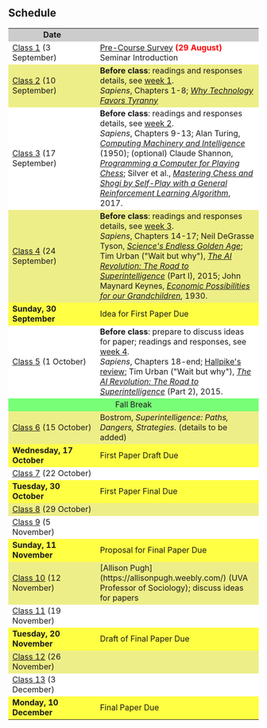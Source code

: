 ## Schedule

<table width="100%" align="center">
<tr bgcolor="#CCC"><td style="text-align:center" width="35%"><b>Date</b></td><td width="65%" style="text-align:center"><b></b></td></tr>
<tr bgcolor="#FFF"><td><a href="/week1">Class 1</a> (3 September)</td>
<td>
<a href="https://docs.google.com/forms/d/e/1FAIpQLSeqijA-YyLUc6UWvsqnpFYR_mV69ApRrUfx_NMEp3fHW75ncw/viewform">Pre-Course Survey</a> <b><font color="red">(29 August)</font></b><br>
Seminar Introduction
</td>
</tr>

<tr bgcolor="#EE8"><td><a href="/week2">Class 2</a> (10 September)</td>
<td>
<b>Before class</b>: readings and responses details, see <a href="/week1">week 1</a>.<br>
<em>Sapiens</em>, Chapters 1-8; <a href="https://www.theatlantic.com/amp/article/568330/"><em>Why Technology Favors Tyranny</em></a><br>
</td></tr>

<tr bgcolor="#FFF"><td><a href="/week3">Class 3</a> (17 September)</td>
<td>
<b>Before class</b>: readings and responses details, see <a href="/week2">week 2</a>.<br>
<em>Sapiens</em>, Chapters 9-13; Alan Turing, <a href="/docs/turing.pdf"><em>Computing Machinery and Intelligence</em></a> (1950); (optional) Claude Shannon, <a href="/docs/shannon.pdf"><em>Programming a Computer for Playing Chess</em></a>; Silver et al., <a href="https://arxiv.org/pdf/1712.01815.pdf"><em>Mastering Chess and Shogi by Self-Play with a
General Reinforcement Learning Algorithm</em></a>, 2017.<br>

</td></tr>
<tr bgcolor="#EE8"><td><a href="/week4">Class 4</a> (24 September)</td><td>
<b>Before class</b>: readings and responses details, see <a href="/week3">week 3</a>.<br>
<em>Sapiens</em>, Chapters 14-17;  Neil DeGrasse Tyson, <a href="/docs/tyson.pdf"><em>Science's Endless Golden Age</em></a>; 
Tim Urban ("Wait but why"), <a href="https://waitbutwhy.com/2015/01/artificial-intelligence-revolution-1.html"><em>The AI Revolution: The Road to Superintelligence</em></a> (Part I), 2015;
John Maynard Keynes, <a href="/docs/keynes.pdf"><em>Economic Possibilities for our Grandchildren</em></a>, 1930.
</td></tr>
<tr bgcolor="#FF4"><td><b>Sunday, 30 September</b></td><td>Idea for First Paper Due</td></tr>
<tr bgcolor="#FFF"><td><a href="/week5">Class 5</a> (1 October)</td><td>
<b>Before class</b>: prepare to discuss ideas for paper; readings and responses, see <a href="/week4">week 4</a>.<br>
<em>Sapiens</em>, Chapters 18-end; <a href="/docs/hallpike-review.pdf">Hallpike's review</a>;
Tim Urban ("Wait but why"), <a href="https://waitbutwhy.com/2015/01/artificial-intelligence-revolution-2.html"><em>The AI Revolution: The Road to Superintelligence</em></a> (Part 2), 2015.
</td></tr>
<tr bgcolor="#7F7"><td colspan=3 align="center">Fall Break</td></tr>
<tr bgcolor="#EE8"><td><a href="/week6">Class 6</a> (15 October)</td><td>
Bostrom, <em>Superintelligence: Paths, Dangers, Strategies</em>. (details to be added)
</td></tr>
<tr bgcolor="#FF4"><td><b>Wednesday, 17 October</b></td><td>First Paper Draft Due</td></tr>
<tr bgcolor="#FFF"><td><a href="/week7">Class 7</a> (22 October)</td><td></td></tr>
<tr bgcolor="#FF4"><td><b>Tuesday, 30 October</b></td><td>First Paper Final Due</td></tr>
<tr bgcolor="#EE8"><td><a href="/week8">Class 8</a> (29 October)</td><td></td></tr>
<tr bgcolor="#FFF"><td><a href="/week9">Class 9</a> (5 November)</td><td></td></tr>
<tr bgcolor="#FF4"><td><b>Sunday, 11 November</b></td><td>Proposal for Final Paper Due</td></tr>
<tr bgcolor="#EE8"><td><a href="/week10">Class 10</a> (12 November)</td><td>
[Allison Pugh](https://allisonpugh.weebly.com/) (UVA Professor of Sociology); discuss ideas for papers</td></tr>
<tr bgcolor="#FFF"><td><a href="/week11">Class 11</a> (19 November)</td><td></tr>
<tr bgcolor="#FF4"><td><b>Tuesday, 20 November</b></td><td>Draft of Final Paper Due</td></tr>
<tr bgcolor="#EE8"><td><a href="/week12">Class 12</a> (26 November)</td><td></td></tr>
<tr bgcolor="#FFF"><td><a href="/week13">Class 13</a> (3 December)</td><td></td></tr>
<tr bgcolor="#FF4"><td><b>Monday, 10 December</b></td><td>Final Paper Due</td></tr>
</table>
